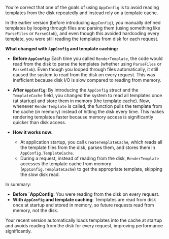 You’re correct that one of the goals of using `AppConfig` is to avoid reading templates from the disk repeatedly and instead rely on a template cache. 

In the earlier version (before introducing `AppConfig`), you manually defined templates by looping through files and parsing them (using something like `ParseFiles` or `ParseGlob`), and even though this avoided hardcoding every template, you were still reading the templates from disk for each request.

**What changed with `AppConfig` and template caching:**
- **Before `AppConfig`:** Each time you called `RenderTemplate`, the code would read from the disk to parse the templates (whether using `ParseFiles` or `ParseGlob`). Even though you looped through files automatically, it still caused the system to read from the disk on every request. This was inefficient because disk I/O is slow compared to reading from memory.

- **After `AppConfig`:** By introducing the `AppConfig` struct and the `TemplateCache` field, you changed the system to read all templates once (at startup) and store them in memory (the template cache). Now, whenever `RenderTemplate` is called, the function pulls the template from the cache (in memory) instead of hitting the disk every time. This makes rendering templates faster because memory access is significantly quicker than disk access.

- **How it works now:** 
  - At application startup, you call `CreateTemplateCache`, which reads all the template files from the disk, parses them, and stores them in `AppConfig.TemplateCache`. 
  - During a request, instead of reading from the disk, `RenderTemplate` accesses the template cache from memory (`AppConfig.TemplateCache`) to get the appropriate template, skipping the slow disk read.

In summary:
- **Before `AppConfig**: You were reading from the disk on every request.
- **With `AppConfig` and template caching**: Templates are read from disk once at startup and stored in memory, so future requests read from memory, not the disk.

Your recent version automatically loads templates into the cache at startup and avoids reading from the disk for every request, improving performance significantly.